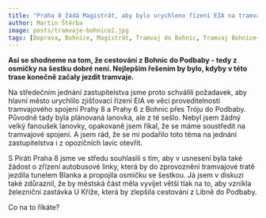 ```yaml
---
title: "Praha 8 žádá Magistrát, aby bylo urychleno řízení EIA na tramvajovou trať z Bohnic do Podbaby"
author: Martin Štěrba
image: posts/tramvaje-bohnice2.jpg
tags: [Doprava, Bohnice, Magistrát, Tramvaj do Bohnic, Tramvaj Bohnice–Podbaba]
---
```


**Asi se shodneme na tom, že cestování z Bohnic do Podbaby - tedy z osmičky na šestku dobré není. Nejlepším řešením by bylo, kdyby v této trase konečně začaly jezdit tramvaje.**

Na středečním jednání zastupitelstva jsme proto schválili požadavek, aby hlavní město urychlilo zjišťovací řízení EIA ve věci proveditelnosti tramvajového spojení Prahy 8 a Prahy 6 z Bohnic přes Tróju do Podbaby. Původně tady byla plánovaná lanovka, ale z té sešlo. Nebyl jsem žádný velký fanoušek lanovky, opakovaně jsem říkal, že se máme soustředit na tramvajové spojení. A jsem rád, že se mi podařilo toto téma na jednání zastupitelstva i z opozičních lavic otevřít. 

S Piráti Praha 8 jsme ve středu souhlasili s tím, aby v usnesení byla také žádost o zřízení autobusové linky, která by do zprovoznění tramvajové tratě jezdila tunelem Blanka a propojila osmičku se šestkou. Já jsem v diskuzi také zdůraznil, že by městská část měla vyvíjet větší tlak na to, aby vznikla železniční zastávka U Kříže, která by zlepšila cestování z Libně do Podbaby.

Co na to říkáte?